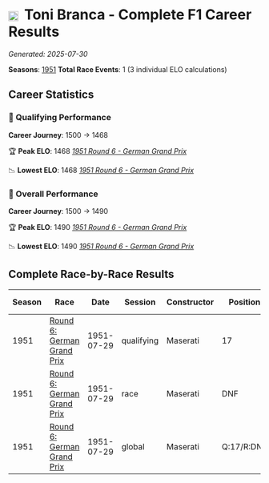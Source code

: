 # <img src="https://upload.wikimedia.org/wikipedia/commons/f/f3/Flag_of_Switzerland.svg" alt="Switzerland" width="20" height="auto" style="vertical-align: middle; margin-right: 5px;" onerror="this.outerHTML='🇨🇭'; this.style.marginRight='5px';"/> Toni Branca - Complete F1 Career Results

*Generated: 2025-07-30*

**Seasons**: [1951](../seasons/1951-season-report.md)
**Total Race Events**: 1 (3 individual ELO calculations)

## Career Statistics

### 🏁 Qualifying Performance
**Career Journey**: 1500 → 1468

🏆 **Peak ELO**: 1468
   *[1951 Round 6 - German Grand Prix](../seasons/1951-season-report.md#round-6-german-grand-prix)*

📉 **Lowest ELO**: 1468
   *[1951 Round 6 - German Grand Prix](../seasons/1951-season-report.md#round-6-german-grand-prix)*

### 🌟 Overall Performance
**Career Journey**: 1500 → 1490

🏆 **Peak ELO**: 1490
   *[1951 Round 6 - German Grand Prix](../seasons/1951-season-report.md#round-6-german-grand-prix)*

📉 **Lowest ELO**: 1490
   *[1951 Round 6 - German Grand Prix](../seasons/1951-season-report.md#round-6-german-grand-prix)*


## Complete Race-by-Race Results

| Season | Race | Date | Session | Constructor | Position | Starting ELO | ELO Change | Final ELO | Teammate |
|--------|------|------|---------|-------------|----------|--------------|------------|-----------|----------|
| 1951 | [Round 6: German Grand Prix](../seasons/1951-season-report.md#round-6-german-grand-prix) | 1951-07-29 | qualifying | Maserati | 17 | 1500 | -32 | 1468 | <img src="https://upload.wikimedia.org/wikipedia/commons/f/f3/Flag_of_Switzerland.svg" alt="Switzerland" width="20" height="auto" style="vertical-align: middle; margin-right: 5px;" onerror="this.outerHTML='🇨🇭'; this.style.marginRight='5px';"/> Toulo de Graffenried |
| 1951 | [Round 6: German Grand Prix](../seasons/1951-season-report.md#round-6-german-grand-prix) | 1951-07-29 | race | Maserati | DNF | 1500 | N/A | 1500 | <img src="https://upload.wikimedia.org/wikipedia/commons/f/f3/Flag_of_Switzerland.svg" alt="Switzerland" width="20" height="auto" style="vertical-align: middle; margin-right: 5px;" onerror="this.outerHTML='🇨🇭'; this.style.marginRight='5px';"/> Toulo de Graffenried |
| 1951 | [Round 6: German Grand Prix](../seasons/1951-season-report.md#round-6-german-grand-prix) | 1951-07-29 | global | Maserati | Q:17/R:DNF | 1500 | -10 | 1490 | <img src="https://upload.wikimedia.org/wikipedia/commons/f/f3/Flag_of_Switzerland.svg" alt="Switzerland" width="20" height="auto" style="vertical-align: middle; margin-right: 5px;" onerror="this.outerHTML='🇨🇭'; this.style.marginRight='5px';"/> Toulo de Graffenried |
